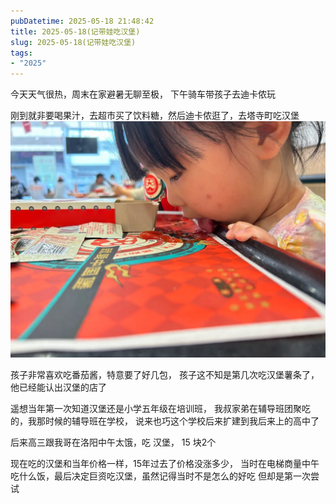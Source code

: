 ```yaml
---
pubDatetime: 2025-05-18 21:48:42
title: 2025-05-18(记带娃吃汉堡)
slug: 2025-05-18(记带娃吃汉堡)
tags:
- "2025"
---
```


今天天气很热，周末在家避暑无聊至极， 下午骑车带孩子去迪卡侬玩

刚到就非要喝果汁，去超市买了饮料糖，然后迪卡侬逛了，去塔寺町吃汉堡
![image](../../../../public/img/2025/2025-05-18-c4e9d97f-a927-404e-9c84-4bb45627cf96.webp)

孩子非常喜欢吃番茄酱，特意要了好几包，  孩子这不知是第几次吃汉堡薯条了，他已经能认出汉堡的店了

遥想当年第一次知道汉堡还是小学五年级在培训班， 我叔家弟在辅导班团聚吃的，我那时候的辅导班在学校， 说来也巧这个学校后来扩建到我后来上的高中了

后来高三跟我哥在洛阳中午太饿，吃 汉堡， 15 块2个

现在吃的汉堡和当年价格一样，15年过去了价格没涨多少， 当时在电梯商量中午吃什么饭，最后决定巨资吃汉堡，虽然记得当时不是怎么的好吃
但却是第一次尝试
